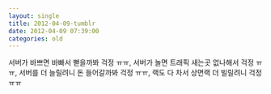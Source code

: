 ```yaml
---
layout: single
title: 2012-04-09-tumblr
date: 2012-04-09 07:39:00
categories: old
---
```

서버가 바쁘면 바빠서 뻗을까봐 걱정 ㅠㅠ, 서버가 놀면 트래픽 새는곳 없나해서 걱정 ㅠㅠ, 서버를 더 늘릴려니 돈 들어갈까봐 걱정 ㅠㅠ, 랙도 다 차서 상면랙 더 빌릴려니 걱정 ㅠㅠ

